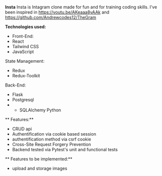 **Insta**
Insta is Intagram clone made for fun and for training coding skills.
I've been inspired in https://youtu.be/AKeaaa8yAAk and https://github.com/Andrewcodes12/TheGram

**Technologies used:**

* Front-End:
* React
* Tailwind CSS
* JavaScript

State Management:
* Redux
* Redux-Toolkit

Back-End:
* Flask
* Postgresql
* * SQLAlchemy
Python

** Features:**
* CRUD api
* Authentification via cookie based session
* authentification method via csrf cookie
* Cross-Site Request Forgery Prevention
* Backend tested via Pytest's unit and functional tests

** Features to be implemented:**
* upload and storage images
